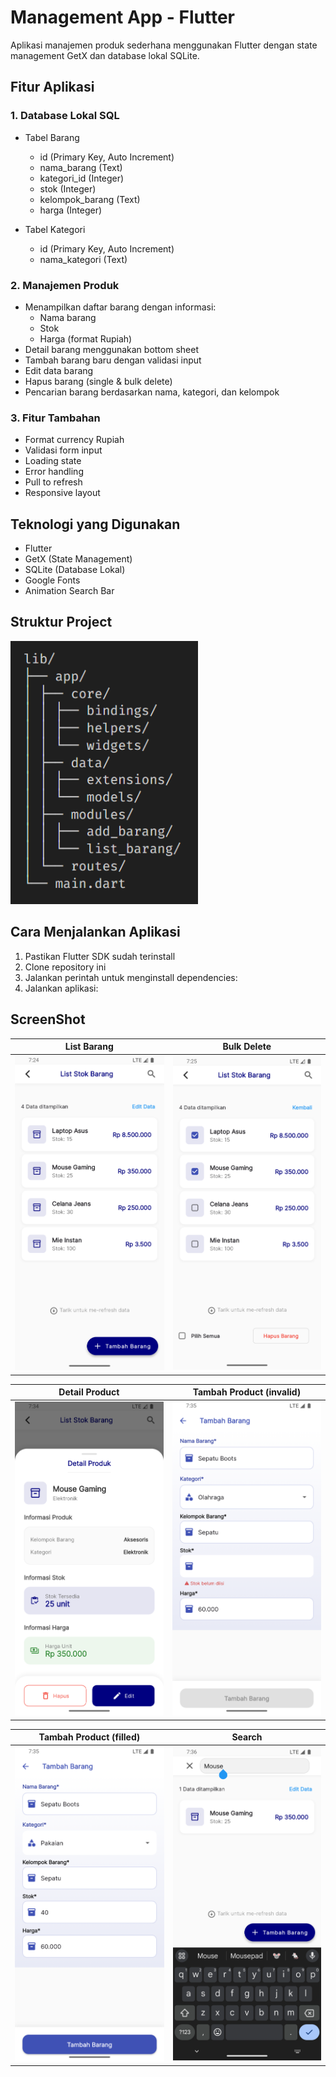 # Management App - Flutter

Aplikasi manajemen produk sederhana menggunakan Flutter dengan state management GetX dan database lokal SQLite.

## Fitur Aplikasi

### 1. Database Lokal SQL

- Tabel Barang

  - id (Primary Key, Auto Increment)
  - nama_barang (Text)
  - kategori_id (Integer)
  - stok (Integer)
  - kelompok_barang (Text)
  - harga (Integer)

- Tabel Kategori
  - id (Primary Key, Auto Increment)
  - nama_kategori (Text)

### 2. Manajemen Produk

- Menampilkan daftar barang dengan informasi:
  - Nama barang
  - Stok
  - Harga (format Rupiah)
- Detail barang menggunakan bottom sheet
- Tambah barang baru dengan validasi input
- Edit data barang
- Hapus barang (single & bulk delete)
- Pencarian barang berdasarkan nama, kategori, dan kelompok

### 3. Fitur Tambahan

- Format currency Rupiah
- Validasi form input
- Loading state
- Error handling
- Pull to refresh
- Responsive layout

## Teknologi yang Digunakan

- Flutter
- GetX (State Management)
- SQLite (Database Lokal)
- Google Fonts
- Animation Search Bar

## Struktur Project

<img src="structure.png" width="300"/>

## Cara Menjalankan Aplikasi

1. Pastikan Flutter SDK sudah terinstall
2. Clone repository ini
3. Jalankan perintah untuk menginstall dependencies:
4. Jalankan aplikasi:

## ScreenShot

| List Barang                    | Bulk Delete                    |
| ------------------------------ | ------------------------------ |
| <img src="1.png" width="300"/> | <img src="2.png" width="300"/> |

| Detail Product                 | Tambah Product (invalid)       |
| ------------------------------ | ------------------------------ |
| <img src="3.png" width="300"/> | <img src="4.png" width="300"/> |

| Tambah Product (filled)        | Search                         |
| ------------------------------ | ------------------------------ |
| <img src="5.png" width="300"/> | <img src="6.png" width="300"/> |
